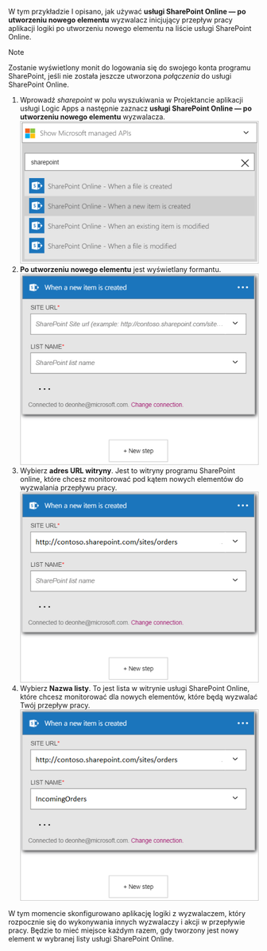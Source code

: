 W tym przykładzie I opisano, jak używać **usługi SharePoint Online — po utworzeniu nowego elementu** wyzwalacz inicjujący przepływ pracy aplikacji logiki po utworzeniu nowego elementu na liście usługi SharePoint Online.

> [!NOTE]
> Zostanie wyświetlony monit do logowania się do swojego konta programu SharePoint, jeśli nie została jeszcze utworzona *połączenia* do usługi SharePoint Online.  
> 
> 

1. Wprowadź *sharepoint* w polu wyszukiwania w Projektancie aplikacji usługi Logic Apps a następnie zaznacz **usługi SharePoint Online — po utworzeniu nowego elementu** wyzwalacza.  
   ![Obraz wyzwalacza online programu SharePoint ](./media/connectors-create-api-sharepointonline/trigger-1.png)  
2. **Po utworzeniu nowego elementu** jest wyświetlany formantu.  
   ![SharePoint online wyzwalacza obraz 2](./media/connectors-create-api-sharepointonline/trigger-2.png)   
3. Wybierz **adres URL witryny**. Jest to witryny programu SharePoint online, które chcesz monitorować pod kątem nowych elementów do wyzwalania przepływu pracy.  
   ![SharePoint online wyzwalacza obraz 3](./media/connectors-create-api-sharepointonline/trigger-3.png)   
4. Wybierz **Nazwa listy**. To jest lista w witrynie usługi SharePoint Online, które chcesz monitorować dla nowych elementów, które będą wyzwalać Twój przepływ pracy.  
   ![Obraz wyzwalacza online programu SharePoint 4](./media/connectors-create-api-sharepointonline/trigger-4.png)   

W tym momencie skonfigurowano aplikację logiki z wyzwalaczem, który rozpocznie się do wykonywania innych wyzwalaczy i akcji w przepływie pracy. Będzie to mieć miejsce każdym razem, gdy tworzony jest nowy element w wybranej listy usługi SharePoint Online.  

